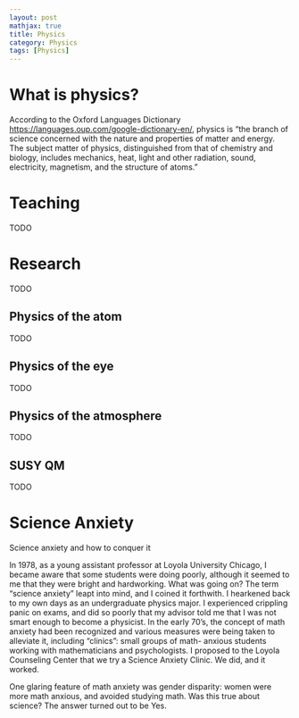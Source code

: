 ```yaml
---
layout: post
mathjax: true
title: Physics
category: Physics
tags: [Physics]
---
```



# What is physics?
According to the Oxford Languages Dictionary https://languages.oup.com/google-dictionary-en/, physics is “the branch of science concerned with the nature and properties of matter and energy. The subject matter of physics, distinguished from that of chemistry and biology, includes mechanics, heat, light and other radiation, sound, electricity, magnetism, and the structure of atoms.” 

# Teaching

TODO

# Research

TODO

## Physics of the atom

TODO

## Physics of the eye

TODO

## Physics of the atmosphere

TODO

## SUSY QM

TODO

# Science Anxiety

Science anxiety and how to conquer it

In 1978, as a young assistant professor at Loyola University Chicago, I became aware that some students were doing poorly, although it seemed to me that they were bright and hardworking. What was going on? The term “science anxiety” leapt into mind, and I coined it forthwith. I hearkened back to my own days as an undergraduate physics major. I experienced crippling panic on exams, and did so poorly that my advisor told me that I was not smart enough to become a physicist. In the early 70’s, the concept of math anxiety had been recognized and various measures were being taken to alleviate it, including “clinics”: small groups of math- anxious students working with mathematicians and psychologists. I proposed to the Loyola Counseling Center that we try a Science Anxiety Clinic. We did, and it worked. 

One glaring feature of math anxiety was gender disparity: women were more math anxious, and avoided studying math. Was this true about science? The answer turned out to be Yes.


